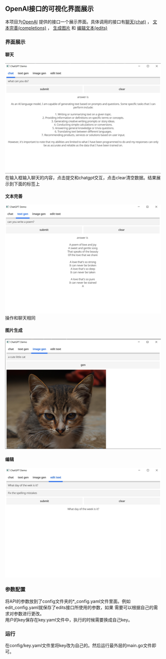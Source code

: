 ## OpenAI接口的可视化界面展示
本项目为[OpenAI](https://platform.openai.com/docs/api-reference/introduction) 提供的接口一个展示界面。具体调用的接口有[聊天(chat)](https://platform.openai.com/docs/api-reference/chat) ，
[文本完善(completions)](https://platform.openai.com/docs/api-reference/completions) ，
[生成图片](https://platform.openai.com/docs/api-reference/images) 和
[编辑文本(edits)](https://platform.openai.com/docs/api-reference/edits) <br>
### 界面展示
#### 聊天
![本地路径](doc/img/chat.jpg "聊天界面展示")
在输入框输入聊天的内容，点击提交和chatgpt交互，点击clear清空数据。结果展示到下面的标签上
#### 文本完善
![本地路径](doc/img/completion.jpeg "文本界面展示")
操作和聊天相同
#### 图片生成
![本地路径](doc/img/image.jpg "生成图片界面展示")
#### 编辑
![本地路径](doc/img/edit.jpeg "编辑界面展示")

### 参数配置
将API的参数放到了config文件夹的*_config.yaml文件里面。例如edit_config.yaml就保存了edits接口所使用的参数，如果
需要可以根据自己的需求对参数进行更改。<br>
用户的key保存在key.yaml文件中，执行的时候需要换成自己key。

### 运行
在config/key.yaml文件里将key改为自己的。然后运行最外层的main.go文件即可。

